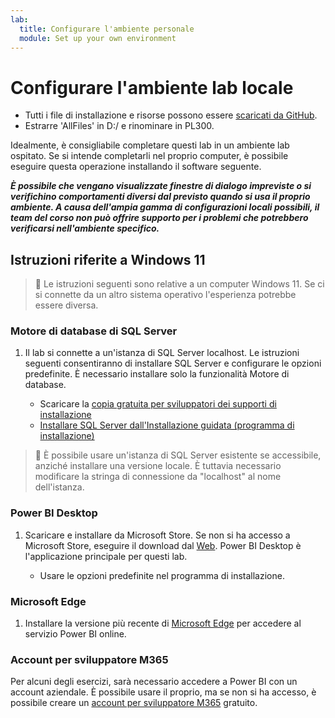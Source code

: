 ```yaml
---
lab:
  title: Configurare l'ambiente personale
  module: Set up your own environment
---
```


# <a name="setup-local-lab-environment"></a>Configurare l'ambiente lab locale

- Tutti i file di installazione e risorse possono essere [scaricati da GitHub](https://github.com/MicrosoftLearning/PL-300-Microsoft-Power-BI-Data-Analyst/raw/Main/AllfilesDownload.zip).
- Estrarre 'AllFiles' in D:/ e rinominare in PL300.

Idealmente, è consigliabile completare questi lab in un ambiente lab ospitato. Se si intende completarli nel proprio computer, è possibile eseguire questa operazione installando il software seguente.

***È possibile che vengano visualizzate finestre di dialogo impreviste o si verifichino comportamenti diversi dal previsto quando si usa il proprio ambiente. A causa dell'ampia gamma di configurazioni locali possibili, il team del corso non può offrire supporto per i problemi che potrebbero verificarsi nell'ambiente specifico.***

## <a name="instructions-using-windows-11"></a>Istruzioni riferite a Windows 11

> &#128221; Le istruzioni seguenti sono relative a un computer Windows 11. Se ci si connette da un altro sistema operativo l'esperienza potrebbe essere diversa.

### <a name="sql-server-database-engine"></a>Motore di database di SQL Server

1. Il lab si connette a un'istanza di SQL Server localhost. Le istruzioni seguenti consentiranno di installare SQL Server e configurare le opzioni predefinite. È necessario installare solo la funzionalità Motore di database.

    - Scaricare la [copia gratuita per sviluppatori dei supporti di installazione](https://www.microsoft.com/sql-server/sql-server-downloads?SilentAuth=1&f=255&MSPPError=-2147217396&rtc=1)
    - [Installare SQL Server dall'Installazione guidata (programma di installazione)](https://learn.microsoft.com/sql/database-engine/install-windows/install-sql-server-from-the-installation-wizard-setup)

> &#128221; È possibile usare un'istanza di SQL Server esistente se accessibile, anziché installare una versione locale. È tuttavia necessario modificare la stringa di connessione da "localhost" al nome dell'istanza.

### <a name="power-bi-desktop"></a>Power BI Desktop

1. Scaricare e installare da Microsoft Store. Se non si ha accesso a Microsoft Store, eseguire il download dal [Web](https://www.microsoft.com/download/details.aspx?id=58494). Power BI Desktop è l'applicazione principale per questi lab.

    - Usare le opzioni predefinite nel programma di installazione.

### <a name="microsoft-edge"></a>Microsoft Edge

1. Installare la versione più recente di [Microsoft Edge](https://microsoft.com/edge) per accedere al servizio Power BI online.

### <a name="m365-developer-account"></a>Account per sviluppatore M365

Per alcuni degli esercizi, sarà necessario accedere a Power BI con un account aziendale. È possibile usare il proprio, ma se non si ha accesso, è possibile creare un [account per sviluppatore M365](https://developer.microsoft.com/en-us/microsoft-365/dev-program) gratuito.

